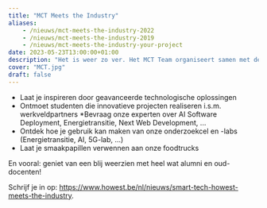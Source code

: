 ```yaml
--- 
title: "MCT Meets the Industry"
aliases:
    - /nieuws/mct-meets-the-industry-2022
    - /nieuws/mct-meets-the-industry-2019
    - /nieuws/mct-meets-the-industry-your-project
date: 2023-05-23T13:00:00+01:00
description: "Het is weer zo ver. Het MCT Team organiseert samen met de 'Slimme technologie opleidingen' op donderdag 22 juni 2023 in Kortrijk 'meets the industry', hét event waar MCT alumni en professionals worden samengebracht voor een boeiende avond."
cover: "MCT.jpg" 
draft: false 
--- 
```


* Laat je inspireren door geavanceerde technologische oplossingen
* Ontmoet studenten die innovatieve projecten realiseren i.s.m. werkveldpartners
*Bevraag onze experten over AI Software Deployment, Energietransitie, Next Web Development, ...
* Ontdek hoe je gebruik kan maken van onze onderzoekcel en -labs (Energietransitie, AI, 5G-lab, …)
* Laat je smaakpapillen verwennen aan onze foodtrucks

En vooral: geniet van een blij weerzien met heel wat alumni en oud-docenten!

Schrijf je in op: https://www.howest.be/nl/nieuws/smart-tech-howest-meets-the-industry.
